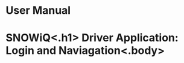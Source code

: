 # User Manual
<h1>SNOWiQ<.h1>
      </body>Driver Application: Login and Naviagation<.body>
      </html>


